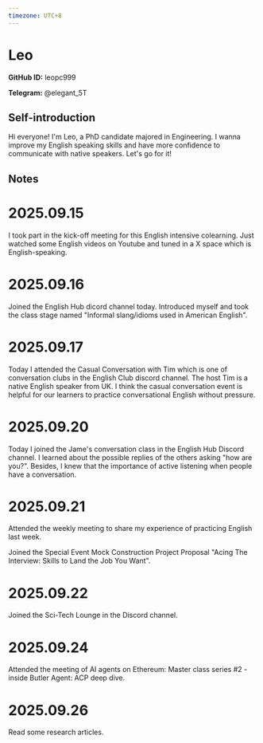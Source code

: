 ```yaml
---
timezone: UTC+8
---
```


# Leo

**GitHub ID:** leopc999

**Telegram:** @elegant_5T

## Self-introduction

Hi everyone! I'm Leo, a PhD candidate majored in Engineering. I wanna improve my English speaking skills and have more confidence to communicate with native speakers. Let's go for it!

## Notes
<!-- Content_START -->
# 2025.09.15
<!-- DAILY_CHECKIN_2025-09-15_START -->
I took part in the kick-off meeting for this English intensive colearning. Just watched some English videos on Youtube and tuned in a X space which is English-speaking.
<!-- DAILY_CHECKIN_2025-09-15_END -->


# 2025.09.16
<!-- DAILY_CHECKIN_2025-09-16_START -->
Joined the English Hub dicord channel today. Introduced myself and took the class stage named "Informal slang/idioms used in American English".
<!-- DAILY_CHECKIN_2025-09-16_END -->


# 2025.09.17
<!-- DAILY_CHECKIN_2025-09-17_START -->
Today I attended the Casual Conversation with Tim which is one of conversation clubs in the English Club discord channel. The host Tim is a native English speaker from UK. I think the casual conversation event is helpful for our learners to practice conversational English without pressure.
<!-- DAILY_CHECKIN_2025-09-17_END -->


# 2025.09.20
<!-- DAILY_CHECKIN_2025-09-20_START -->
Today I joined the Jame's conversation class in the English Hub Discord channel. I learned about the possible replies of the others asking "how are you?". Besides, I knew that the importance of active listening when people have a conversation.
<!-- DAILY_CHECKIN_2025-09-20_END -->


# 2025.09.21
<!-- DAILY_CHECKIN_2025-09-21_START -->
Attended the weekly meeting to share my experience of practicing English last week.

Joined the Special Event Mock Construction Project Proposal "Acing The Interview: Skills to Land the Job You Want".
<!-- DAILY_CHECKIN_2025-09-21_END -->


# 2025.09.22
<!-- DAILY_CHECKIN_2025-09-22_START -->
Joined the Sci-Tech Lounge in the Discord channel.
<!-- DAILY_CHECKIN_2025-09-22_END -->


# 2025.09.24
<!-- DAILY_CHECKIN_2025-09-24_START -->
Attended the meeting of AI agents on Ethereum: Master class series #2 - inside Butler Agent: ACP deep dive.
<!-- DAILY_CHECKIN_2025-09-24_END -->


# 2025.09.26
<!-- DAILY_CHECKIN_2025-09-26_START -->
Read some research articles.
<!-- DAILY_CHECKIN_2025-09-26_END -->
<!-- Content_END -->
